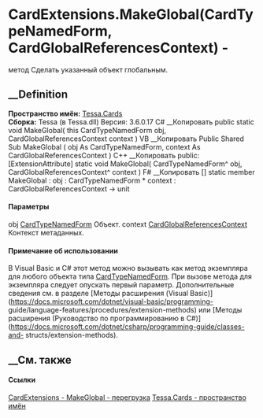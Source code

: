 # CardExtensions.MakeGlobal(CardTypeNamedForm, CardGlobalReferencesContext) -
метод
Сделать указанный объект глобальным.
## __Definition
 **Пространство имён:** [Tessa.Cards](N_Tessa_Cards.htm)  
 **Сборка:** Tessa (в Tessa.dll) Версия: 3.6.0.17
C# __Копировать
     public static void MakeGlobal(
    	this CardTypeNamedForm obj,
    	CardGlobalReferencesContext context
    )
VB __Копировать
    <ExtensionAttribute>
    Public Shared Sub MakeGlobal ( 
    	obj As CardTypeNamedForm,
    	context As CardGlobalReferencesContext
    )
C++ __Копировать
     public:
    [ExtensionAttribute]
    static void MakeGlobal(
    	CardTypeNamedForm^ obj, 
    	CardGlobalReferencesContext^ context
    )
F# __Копировать
     [<ExtensionAttribute>]
    static member MakeGlobal : 
            obj : CardTypeNamedForm * 
            context : CardGlobalReferencesContext -> unit 
#### Параметры
obj [CardTypeNamedForm](T_Tessa_Cards_CardTypeNamedForm.htm)
    Объект.
context
[CardGlobalReferencesContext](T_Tessa_Cards_CardGlobalReferencesContext.htm)
    Контекст метаданных.
#### Примечание об использовании
В Visual Basic и C# этот метод можно вызывать как метод экземпляра для любого
объекта типа [CardTypeNamedForm](T_Tessa_Cards_CardTypeNamedForm.htm). При
вызове метода для экземпляра следует опускать первый параметр. Дополнительные
сведения см. в разделе [Методы расширения (Visual
Basic)](https://docs.microsoft.com/dotnet/visual-basic/programming-
guide/language-features/procedures/extension-methods) или [Методы расширения
(Руководство по программированию в
C#)](https://docs.microsoft.com/dotnet/csharp/programming-guide/classes-and-
structs/extension-methods).
##  __См. также
#### Ссылки
[CardExtensions - ](T_Tessa_Cards_CardExtensions.htm)
[MakeGlobal - перегрузка](Overload_Tessa_Cards_CardExtensions_MakeGlobal.htm)
[Tessa.Cards - пространство имён](N_Tessa_Cards.htm)
